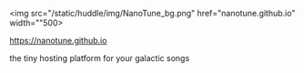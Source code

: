 <img src="/static/huddle/img/NanoTune_bg.png" href="nanotune.github.io" width=""500></img>

https://nanotune.github.io

the tiny hosting platform for your galactic songs

